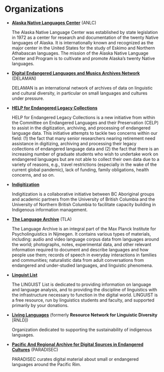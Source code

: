 # Organizations

* [**Alaska Native Languages Center**](https://www.uaf.edu/anlc/) (<abbr>ANLC</abbr>)

  The Alaska Native Language Center was established by state legislation in 1972 as a center for research and documentation of the twenty Native languages of Alaska. It is internationally known and recognized as the major center in the United States for the study of Eskimo and Northern Athabascan languages. The mission of the Alaska Native Language Center and Program is to cultivate and promote Alaska’s twenty Native languages.

* [**Digital Endangered Languages and Musics Archives Network**](http://www.delaman.org/) (<abbr>DELAMAN</abbr>)

  DELAMAN is an international network of archives of data on linguistic and cultural diversity, in particular on small languages and cultures under pressure.

* [**HELP for Endangered Legacy Collections**](https://www.linguisticsociety.org/content/help-endangered-legacy-collections)

  HELP for Endangered Legacy Collections is a new initiative from within the Committee on Endangered Languages and their Preservation (CELP) to assist in the digitization, archiving, and processing of endangered language data. This initiative attempts to tackle two concerns within our field: (1) the fact that many senior researchers nearing retirement need assistance in digitizing, archiving and processing their legacy collections of endangered language data and (2) the fact that there is an increasing number of graduate students who wish to undertake work on endangered languages but are not able to collect their own data due to a variety of reasons, e.g., travel restrictions (especially in the wake of the current global pandemic), lack of funding, family obligations, health concerns, and so on.

* [**Indigitization**](https://www.indigitization.ca/)

  Indigitization is a collaborative initiative between BC Aboriginal groups and academic partners from the University of British Columbia and the University of Northern British Columbia to facilitate capacity building in Indigenous information management.

* [**The Language Archive**](https://archive.mpi.nl/tla/) (<abbr>TLA</abbr>)

  The Language Archive is an integral part of the Max Planck Institute for Psycholinguistics in Nijmegen. It contains various types of materials, including: audio and video language corpus data from languages around the world; photographs, notes, experimental data, and other relevant information required to document and describe languages and how people use them; records of speech in everyday interactions in families and communities; naturalistic data from adult conversations from endangered and under-studied languages, and linguistic phenomena.

* [**Linguist List**](https://linguistlist.org/)

  The LINGUIST List is dedicated to providing information on language and language analysis, and to providing the discipline of linguistics with the infrastructure necessary to function in the digital world. LINGUIST is a free resource, run by linguistics students and faculty, and supported primarily by your donations.

* [**Living Languages**](https://www.livinglanguages.org.au/) (formerly **Resource Network for Linguistic Diversity** [<abbr>RNLD</abbr>])

  Organization dedicated to supporting the sustainability of indigenous languages.

* [**Pacific And Regional Archive for Digital Sources in Endangered Cultures**](https://catalog.paradisec.org.au/) (<abbr>PARADISEC</abbr>)

  PARADISEC curates digital material about small or endangered languages around the Pacific Rim.

